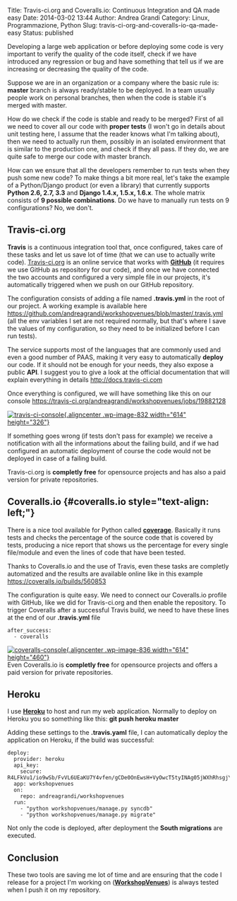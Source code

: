 Title: Travis-ci.org and Coveralls.io: Continuous Integration and QA made easy
Date: 2014-03-02 13:44
Author: Andrea Grandi
Category: Linux, Programmazione, Python
Slug: travis-ci-org-and-coveralls-io-qa-made-easy
Status: published

Developing a large web application or before deploying some code is very
important to verify the quality of the code itself, check if we have
introduced any regression or bug and have something that tell us if we
are increasing or decreasing the quality of the code.

Suppose we are in an organization or a company where the basic rule is:
**master** branch is always ready/stable to be deployed. In a team
usually people work on personal branches, then when the code is stable
it's merged with master.

How do we check if the code is stable and ready to be merged? First of
all we need to cover all our code with **proper tests** (I won't go in
details about unit testing here, I assume that the reader knows what I'm
talking about), then we need to actually run them, possibly in an
isolated environment that is similar to the production one, and check if
they all pass. If they do, we are quite safe to merge our code with
master branch.

How can we ensure that all the developers remember to run tests when
they push some new code? To make things a bit more real, let's take the
example of a Python/Django product (or even a library) that currently
supports **Python 2.6, 2.7, 3.3** and **Django 1.4.x, 1.5.x, 1.6.x**.
The whole matrix consists of **9 possible combinations**. Do we have to
manually run tests on 9 configurations? No, we don't.

Travis-ci.org
-------------

**Travis** is a continuous integration tool that, once configured, takes
care of these tasks and let us save lot of time (that we can use to
actually write code). [Travis-ci.org](https://travis-ci.org) is an
online service that works with [**GitHub**](https://github.com) (it
requires we use GitHub as repository for our code), and once we have
connected the two accounts and configured a very simple file in our
projects, it's automatically triggered when we push on our GitHub
repository.

The configuration consists of adding a file named **.travis.yml** in the
root of our project. A working example is available here
<https://github.com/andreagrandi/workshopvenues/blob/master/.travis.yml>
(all the env variables I set are not required normally, but that's where
I save the values of my configuration, so they need to be initialized
before I can run tests).

The service supports most of the languages that are commonly used and
even a good number of PAAS, making it very easy to automatically
**deploy** our code. If it should not be enough for your needs, they
also expose a public **API**. I suggest you to give a look at the
official documentation that will explain everything in details
<http://docs.travis-ci.com>

Once everything is configured, we will have something like this on our
console
<https://travis-ci.org/andreagrandi/workshopvenues/jobs/19882128>

[![travis-ci-console](http://www.andreagrandi.it/wp-content/uploads/2014/03/travis-ci-console-1024x544.png){.aligncenter
.wp-image-832 width="614"
height="326"}](http://www.andreagrandi.it/wp-content/uploads/2014/03/travis-ci-console.png)

If something goes wrong (if tests don't pass for example) we receive a
notification with all the informations about the failing build, and if
we had configured an automatic deployment of course the code would not
be deployed in case of a failing build.

Travis-ci.org is **completly free** for opensource projects and has also
a paid version for private repositories.

Coveralls.io {#coveralls.io style="text-align: left;"}
------------

There is a nice tool available for Python called
[**coverage**](http://nedbatchelder.com/code/coverage). Basically it
runs tests and checks the percentage of the source code that is covered
by tests, producing a nice report that shows us the percentage for every
single file/module and even the lines of code that have been tested.

Thanks to Coveralls.io and the use of Travis, even these tasks are
completly automatized and the results are available online like in this
example <https://coveralls.io/builds/560853>

The configuration is quite easy. We need to connect our Coveralls.io
profile with GitHub, like we did for Travis-ci.org and then enable the
repository. To trigger Coveralls after a successful Travis build, we
need to have these lines at the end of our **.travis.yml** file

    after_success:
      - coveralls

[![coveralls-console](http://www.andreagrandi.it/wp-content/uploads/2014/03/coveralls-console-1024x767.png){.aligncenter
.wp-image-836 width="614"
height="460"}](http://www.andreagrandi.it/wp-content/uploads/2014/03/coveralls-console.png)  
Even Coveralls.io is **completly free** for opensource projects and
offers a paid version for private repositories.

Heroku
------

I use [**Heroku**](https://www.heroku.com) to host and run my web
application. Normally to deploy on Heroku you so something like this:
**git push heroku master**

Adding these settings to the **.travis.yaml** file, I can automatically
deploy the application on Heroku, if the build was successful:

    deploy:
      provider: heroku
      api_key:
        secure: R4LFkVu1/io9wSb/FvVL6UEaKU7Y4vfen/gCDe0OnEwsH+VyOwcT5tyINAg05jWXhRhsgjYT9AuyB84uCuNZg+lO7HwV5Q4WnHo5IVcCrv0PUq/CbRPUS4C2kDD7zbA1ByCd224tcfBmUtu+DPzyouk23oJH+lUwa/FeUk0Yl+I=
      app: workshopvenues
      on:
        repo: andreagrandi/workshopvenues
      run:
        - "python workshopvenues/manage.py syncdb"
        - "python workshopvenues/manage.py migrate"

Not only the code is deployed, after deployment the **South migrations**
are executed.

Conclusion
----------

These two tools are saving me lot of time and are ensuring that the code
I release for a project I'm working on
([**WorkshopVenues**](https://github.com/andreagrandi/workshopvenues))
is always tested when I push it on my repository.
